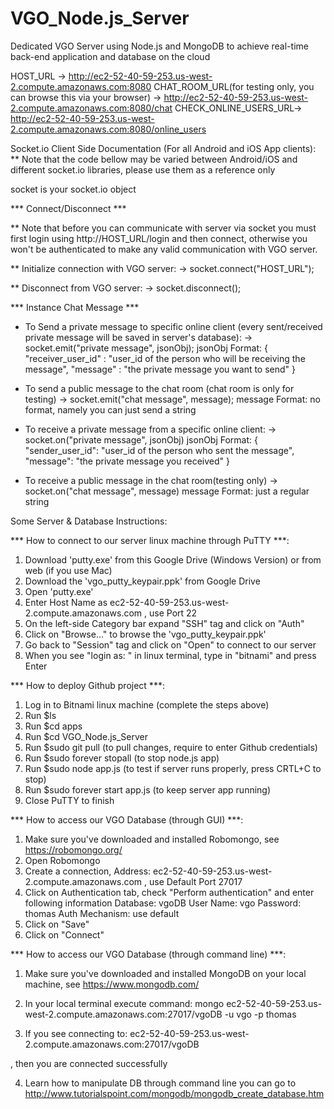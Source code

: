# VGO_Node.js_Server

Dedicated VGO Server using Node.js and MongoDB to achieve real-time back-end application and database on the cloud 

HOST_URL -> http://ec2-52-40-59-253.us-west-2.compute.amazonaws.com:8080
CHAT_ROOM_URL(for testing only, you can browse this via your browser) -> http://ec2-52-40-59-253.us-west-2.compute.amazonaws.com:8080/chat
CHECK_ONLINE_USERS_URL-> http://ec2-52-40-59-253.us-west-2.compute.amazonaws.com:8080/online_users

Socket.io Client Side Documentation (For all Android and iOS App clients):
** Note that the code bellow may be varied between Android/iOS and different socket.io libraries, please use them as a reference only

socket is your socket.io object

*** Connect/Disconnect ***

** Note that before you can communicate with server via socket you must first login using http://HOST_URL/login and then connect, otherwise you won't be authenticated to make any valid communication with VGO server. 

** Initialize connection with VGO server:
-> socket.connect("HOST_URL");

** Disconnect from VGO server:
-> socket.disconnect();

*** Instance Chat Message ***

* To Send a private message to specific online client (every sent/received private message will be saved in server's database):
-> socket.emit("private message", jsonObj);
jsonObj Format:
{
 "receiver_user_id" : "user_id of the person who will be receiving the message",
 "message" : "the private message you want to send"
}

* To send a public message to the chat room (chat room is only for testing)
-> socket.emit("chat message", message);
message Format: no format, namely you can just send a string

* To receive a private message from a specific online client:
-> socket.on("private message", jsonObj)
jsonObj Format:
{
 "sender_user_id": "user_id of the person who sent the message",
 "message": "the private message you received"
}

* To receive a public message in the chat room(testing only)
-> socket.on("chat message", message)
message Format: just a regular string


Some Server & Database Instructions:

*** How to connect to our server linux machine through PuTTY ***:

1. Download 'putty.exe' from this Google Drive (Windows Version) or from web (if you use Mac)
2. Download the 'vgo_putty_keypair.ppk' from Google Drive
3. Open 'putty.exe'
4. Enter Host Name as ec2-52-40-59-253.us-west-2.compute.amazonaws.com , use Port 22
5. On the left-side Category bar expand "SSH" tag and click on "Auth"
6. Click on "Browse..." to browse the 'vgo_putty_keypair.ppk'  
7. Go back to "Session" tag and click on "Open" to connect to our server
8. When you see "login as: " in linux terminal, type in "bitnami" and press Enter


*** How to deploy Github project ***:

1. Log in to Bitnami linux machine (complete the steps above)
2. Run $ls
3. Run $cd apps
4. Run $cd VGO_Node.js_Server
5. Run $sudo git pull (to pull changes, require to enter Github credentials)
6. Run $sudo forever stopall (to stop node.js app)
7. Run $sudo node app.js (to test if server runs properly, press CRTL+C to stop)
8. Run $sudo forever start app.js (to keep server app running)
9. Close PuTTY to finish


*** How to access our VGO Database (through GUI) ***:

1. Make sure you've downloaded and installed Robomongo, see https://robomongo.org/
2. Open Robomongo
3. Create a connection, Address: ec2-52-40-59-253.us-west-2.compute.amazonaws.com , use Default Port 27017
4. Click on Authentication tab, check "Perform authentication" and enter following information
	Database: vgoDB
       User Name: vgo
	Password: thomas
  Auth Mechanism: use default
5. Click on "Save"
6. Click on "Connect"


*** How to access our VGO Database (through command line) ***:

1. Make sure you've downloaded and installed MongoDB on your local machine, see https://www.mongodb.com/
2. In your local terminal execute command: 
mongo ec2-52-40-59-253.us-west-2.compute.amazonaws.com:27017/vgoDB -u vgo -p thomas

3. If you see 
connecting to: ec2-52-40-59-253.us-west-2.compute.amazonaws.com:27017/vgoDB
>
, then you are connected successfully

4. Learn how to manipulate DB through command line you can go to
http://www.tutorialspoint.com/mongodb/mongodb_create_database.htm
